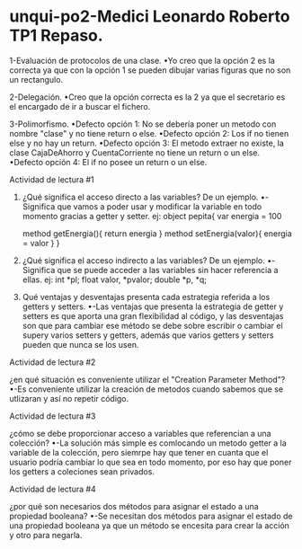 # unqui-po2-Medici Leonardo Roberto TP1 Repaso.

1-Evaluación de protocolos de una clase.
•Yo creo que la opción 2 es la correcta ya que con la opción 1 se pueden dibujar varias figuras que no son un rectangulo.

2-Delegación.
•Creo que la opción correcta es la 2 ya que el secretario es el encargado de ir a buscar el fichero.

3-Polimorfismo.
•Defecto opción 1: No se debería poner un metodo con nombre "clase" y no tiene return o else.
•Defecto opción 2: Los if no tienen else y no hay un return.
•Defecto opción 3: El metodo extraer no existe, la clase CajaDeAhorro y CuentaCorriente no tiene un return o un else.
•Defecto opción 4: El if no posee un return o un else.

Actividad de lectura #1

1. ¿Qué significa el acceso directo a las variables? De un ejemplo.
•-Significa que vamos a poder usar y modificar la variable en todo momento gracias a getter y setter.
ej:
   object pepita{
      var energia = 100

      method getEnergia(){
        return energia
      }
      method setEnergia(valor){
        energia = valor
      }
    }

2. ¿Qué significa el acceso indirecto a las variables? De un ejemplo.
•-Significa que se puede acceder a las variables sin hacer referencia a ellas.
ej:
   int *pl;
   float valor, *pvalor;
   double *p, *q;

3. Qué ventajas y desventajas presenta cada estrategia referida a los getters y setters.
•-Las ventajas que presenta la estrategia de getter y setters es que aporta una gran flexibilidad al código, 
y las desventajas son que para cambiar ese método se debe sobre escribir o cambiar el supery varios setters y getters,
 además que varios getters y setters pueden que nunca se los usen. 

Actividad de lectura #2

¿en qué situación es conveniente utilizar el "Creation Parameter Method"?
•-Es conveniente utilizar la creación de metodos cuando sabemos que se utlizaran y así no repetir código.

Actividad de lectura #3

¿cómo se debe proporcionar acceso a variables que referencian a una colección?
•-La solución más simple es comlocando un metodo getter a la variable de la colección, pero siemrpe hay que tener en cuanta que el
usuario podría cambiar lo que sea en todo momento, por eso hay que poner los getters a coleciones sean privados.

Actividad de lectura #4

¿por qué son necesarios dos métodos para asignar el estado a una propiedad booleana?
•-Se necesitan dos métodos para asignar el estado de una propiedad booleana ya que un método se encesita para crear la acción y otro 
para negarla.


